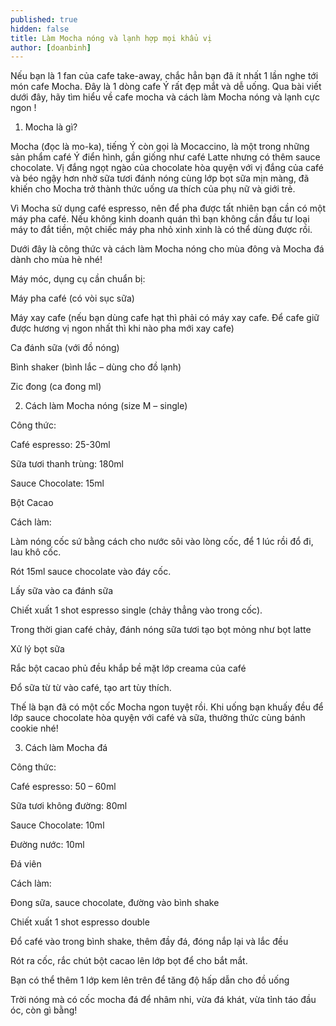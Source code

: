 ```yaml
---
published: true
hidden: false
title: Làm Mocha nóng và lạnh hợp mọi khẩu vị
author: [doanbinh] 
---
```



Nếu bạn là 1 fan của cafe take-away, chắc hẳn bạn đã ít nhất 1 lần nghe tới món cafe Mocha. Đây là 1 dòng cafe Ý rất đẹp mắt và dễ uống. Qua bài viết dưới đây, hãy tìm hiểu về cafe mocha và cách làm Mocha nóng và lạnh cực ngon !

1. Mocha là gì?

Mocha (đọc là mo-ka), tiếng Ý còn gọi là Mocaccino, là một trong những sản phẩm café Ý điển hình, gần giống như café Latte nhưng có thêm sauce chocolate. Vị đắng ngọt ngào của chocolate hòa quyện với vị đắng của café và béo ngậy hơn nhờ sữa tươi đánh nóng cùng lớp bọt sữa mịn màng, đã khiến cho Mocha trở thành thức uống ưa thích của phụ nữ và giới trẻ.

Vì Mocha sử dụng café espresso, nên để pha được tất nhiên bạn cần có một máy pha café. Nếu không kinh doanh quán thì bạn không cần đầu tư loại máy to đắt tiền, một chiếc máy pha nhỏ xinh xinh là có thể dùng được rồi.

Dưới đây là công thức và cách làm Mocha nóng cho mùa đông và Mocha đá dành cho mùa hè nhé!

Máy móc, dụng cụ cần chuẩn bị:

Máy pha café (có vòi sục sữa)

Máy xay cafe (nếu bạn dùng cafe hạt thì phải có máy xay cafe. Để cafe giữ được hương vị ngon nhất thì khi nào pha mới xay cafe)

Ca đánh sữa (với đồ nóng)

Bình shaker (bình lắc – dùng cho đồ lạnh)

Zic đong (ca đong ml)

2. Cách làm Mocha nóng (size M – single)


Công thức:

Café espresso: 25-30ml

Sữa tươi thanh trùng: 180ml

Sauce Chocolate: 15ml

Bột Cacao

Cách làm:

Làm nóng cốc sứ bằng cách cho nước sôi vào lòng cốc, để 1 lúc rồi đổ đi, lau khô cốc.

Rót 15ml sauce chocolate vào đáy cốc.

Lấy sữa vào ca đánh sữa

Chiết xuất 1 shot espresso single (chảy thẳng vào trong cốc).

Trong thời gian café chảy, đánh nóng sữa tươi tạo bọt mỏng như bọt latte

Xử lý bọt sữa

Rắc bột cacao phủ đều khắp bề mặt lớp creama của café

Đổ sữa từ từ vào café, tạo art tùy thích.

Thế là bạn đã có một cốc Mocha ngon tuyệt rồi. Khi uống bạn khuấy đều để lớp sauce chocolate hòa quyện với café và sữa, thưởng thức cùng bánh cookie nhé!


3. Cách làm Mocha đá

Công thức:

Café espresso: 50 – 60ml

Sữa tươi không đường: 80ml

Sauce Chocolate: 10ml

Đường nước: 10ml

Đá viên

Cách làm:

Đong sữa, sauce chocolate, đường vào bình shake

Chiết xuất 1 shot espresso double

Đổ café vào trong bình shake, thêm đầy đá, đóng nắp lại và lắc đều

Rót ra cốc, rắc chút bột cacao lên lớp bọt để cho bắt mắt.

Bạn có thể thêm 1 lớp kem lên trên để tăng độ hấp dẫn cho đồ uống

Trời nóng mà có cốc mocha đá để nhâm nhi, vừa đá khát, vừa tỉnh táo đầu óc, còn gì bằng!
